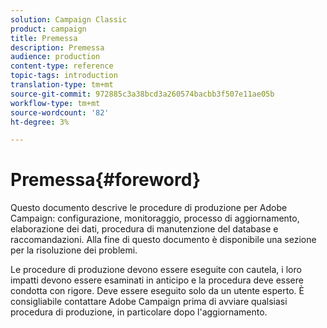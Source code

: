 ```yaml
---
solution: Campaign Classic
product: campaign
title: Premessa
description: Premessa
audience: production
content-type: reference
topic-tags: introduction
translation-type: tm+mt
source-git-commit: 972885c3a38bcd3a260574bacbb3f507e11ae05b
workflow-type: tm+mt
source-wordcount: '82'
ht-degree: 3%

---
```



# Premessa{#foreword}

Questo documento descrive le procedure di produzione per  Adobe Campaign: configurazione, monitoraggio, processo di aggiornamento, elaborazione dei dati, procedura di manutenzione del database e raccomandazioni. Alla fine di questo documento è disponibile una sezione per la risoluzione dei problemi.

Le procedure di produzione devono essere eseguite con cautela, i loro impatti devono essere esaminati in anticipo e la procedura deve essere condotta con rigore. Deve essere eseguito solo da un utente esperto. È consigliabile contattare  Adobe Campaign prima di avviare qualsiasi procedura di produzione, in particolare dopo l&#39;aggiornamento.
